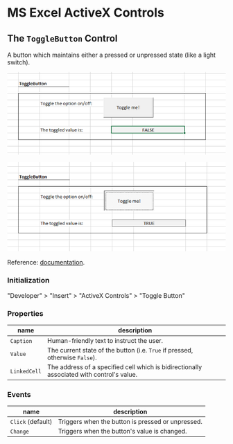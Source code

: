 # MS Excel ActiveX Controls

## The `ToggleButton` Control

A button which maintains either a pressed or unpressed state (like a light switch).

![a screenshot of a toggle button in the "off" state.](toggle-button-off.png)

![a screenshot of a toggle button in the "on" state.](toggle-button-on.png)

Reference: [documentation](https://msdn.microsoft.com/en-us/VBA/Language-Reference-VBA/articles/togglebutton-control).

### Initialization

"Developer" > "Insert" > "ActiveX Controls" > "Toggle Button"

### Properties

name | description
--- | ---
`Caption` | Human-friendly text to instruct the user.
`Value` | The current state of the button (i.e. `True` if pressed, otherwise `False`).
`LinkedCell` | The address of a specified cell which is bidirectionally associated with control's value.

### Events

name | description
--- | ---
`Click` (default) | Triggers when the button is pressed or unpressed.
`Change` | Triggers when the button's value is changed.
